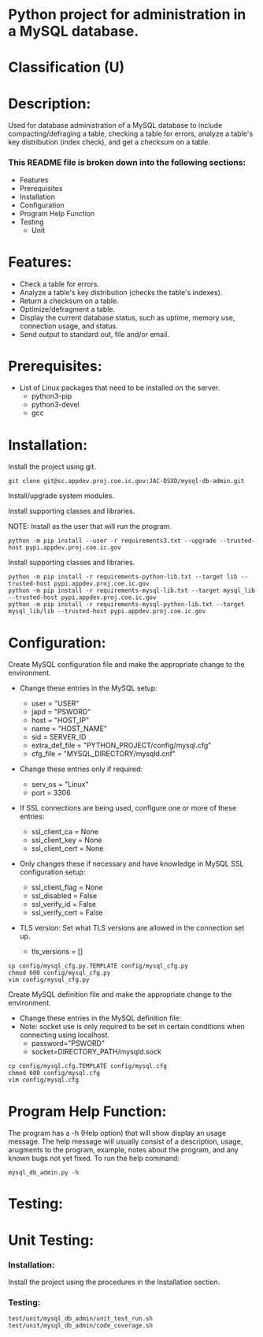 # Python project for administration in a MySQL database.
# Classification (U)

# Description:
  Used for database administration of a MySQL database to include compacting/defraging a table, checking a table for errors, analyze a table's key distribution (index check), and get a checksum on a table.


###  This README file is broken down into the following sections:
  * Features
  * Prerequisites
  * Installation
  * Configuration
  * Program Help Function
  * Testing
    - Unit


# Features:
  * Check a table for errors.
  * Analyze a table's key distribution (checks the table's indexes).
  * Return a checksum on a table.
  * Optimize/defragment a table.
  * Display the current database status, such as uptime, memory use, connection usage, and status.
  * Send output to standard out, file and/or email.

# Prerequisites:

  * List of Linux packages that need to be installed on the server.
    - python3-pip
    - python3-devel
    - gcc


# Installation:

Install the project using git.

```
git clone git@sc.appdev.proj.coe.ic.gov:JAC-DSXD/mysql-db-admin.git
```

Install/upgrade system modules.

Install supporting classes and libraries.

NOTE: Install as the user that will run the program.

```
python -m pip install --user -r requirements3.txt --upgrade --trusted-host pypi.appdev.proj.coe.ic.gov
```


Install supporting classes and libraries.

```
python -m pip install -r requirements-python-lib.txt --target lib --trusted-host pypi.appdev.proj.coe.ic.gov
python -m pip install -r requirements-mysql-lib.txt --target mysql_lib --trusted-host pypi.appdev.proj.coe.ic.gov
python -m pip install -r requirements-mysql-python-lib.txt --target mysql_lib/lib --trusted-host pypi.appdev.proj.coe.ic.gov
```


# Configuration:

Create MySQL configuration file and make the appropriate change to the environment.
  * Change these entries in the MySQL setup:
    - user = "USER"
    - japd = "PSWORD"
    - host = "HOST_IP"
    - name = "HOST_NAME"
    - sid = SERVER_ID
    - extra_def_file = "PYTHON_PROJECT/config/mysql.cfg"
    - cfg_file = "MYSQL_DIRECTORY/mysqld.cnf"

  * Change these entries only if required:
    - serv_os = "Linux"
    - port = 3306

  * If SSL connections are being used, configure one or more of these entries:
    - ssl_client_ca = None
    - ssl_client_key = None
    - ssl_client_cert = None

  * Only changes these if necessary and have knowledge in MySQL SSL configuration setup:
    - ssl_client_flag = None
    - ssl_disabled = False
    - ssl_verify_id = False
    - ssl_verify_cert = False

  * TLS version: Set what TLS versions are allowed in the connection set up.
    - tls_versions = []

```
cp config/mysql_cfg.py.TEMPLATE config/mysql_cfg.py
chmod 600 config/mysql_cfg.py
vim config/mysql_cfg.py
```

Create MySQL definition file and make the appropriate change to the environment.
  * Change these entries in the MySQL definition file:
  * Note:  socket use is only required to be set in certain conditions when connecting using localhost.
    - password="PSWORD"
    - socket=DIRECTORY_PATH/mysqld.sock

```
cp config/mysql.cfg.TEMPLATE config/mysql.cfg
chmod 600 config/mysql.cfg
vim config/mysql.cfg
```


# Program Help Function:

  The program has a -h (Help option) that will show display an usage message.  The help message will usually consist of a description, usage, arugments to the program, example, notes about the program, and any known bugs not yet fixed.  To run the help command:

```
mysql_db_admin.py -h
```


# Testing:

# Unit Testing:

### Installation:

Install the project using the procedures in the Installation section.

### Testing:

```
test/unit/mysql_db_admin/unit_test_run.sh
test/unit/mysql_db_admin/code_coverage.sh
```

